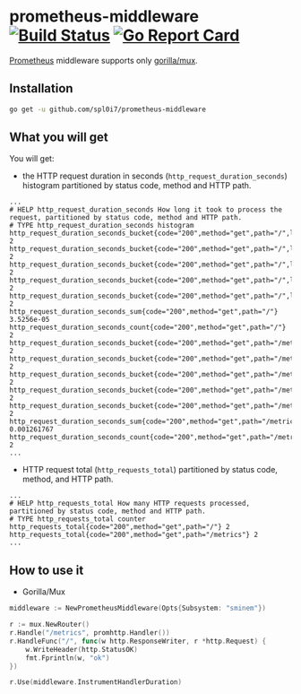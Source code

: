 # prometheus-middleware [![Build Status](https://travis-ci.org/albertogviana/prometheus-middleware.svg?branch=master)](https://travis-ci.org/albertogviana/prometheus-middleware) [![Go Report Card](https://goreportcard.com/badge/github.com/albertogviana/prometheus-middleware)](https://goreportcard.com/report/github.com/albertogviana/prometheus-middleware)

[Prometheus](http://prometheus.io) middleware supports only [gorilla/mux](https://github.com/gorilla/mux).

## Installation

```bash
go get -u github.com/spl0i7/prometheus-middleware
```

## What you will get

You will get:

- the HTTP request duration in seconds (`http_request_duration_seconds`) histogram partitioned by status code, method and HTTP path.

```
...
# HELP http_request_duration_seconds How long it took to process the request, partitioned by status code, method and HTTP path.
# TYPE http_request_duration_seconds histogram
http_request_duration_seconds_bucket{code="200",method="get",path="/",le="0.3"} 2
http_request_duration_seconds_bucket{code="200",method="get",path="/",le="1"} 2
http_request_duration_seconds_bucket{code="200",method="get",path="/",le="2.5"} 2
http_request_duration_seconds_bucket{code="200",method="get",path="/",le="5"} 2
http_request_duration_seconds_bucket{code="200",method="get",path="/",le="+Inf"} 2
http_request_duration_seconds_sum{code="200",method="get",path="/"} 3.5256e-05
http_request_duration_seconds_count{code="200",method="get",path="/"} 2
http_request_duration_seconds_bucket{code="200",method="get",path="/metrics",le="0.3"} 2
http_request_duration_seconds_bucket{code="200",method="get",path="/metrics",le="1"} 2
http_request_duration_seconds_bucket{code="200",method="get",path="/metrics",le="2.5"} 2
http_request_duration_seconds_bucket{code="200",method="get",path="/metrics",le="5"} 2
http_request_duration_seconds_bucket{code="200",method="get",path="/metrics",le="+Inf"} 2
http_request_duration_seconds_sum{code="200",method="get",path="/metrics"} 0.001261767
http_request_duration_seconds_count{code="200",method="get",path="/metrics"} 2
...
```

- HTTP request total (`http_requests_total`) partitioned by status code, method, and HTTP path.

```
...
# HELP http_requests_total How many HTTP requests processed, partitioned by status code, method and HTTP path.
# TYPE http_requests_total counter
http_requests_total{code="200",method="get",path="/"} 2
http_requests_total{code="200",method="get",path="/metrics"} 2
...
```

## How to use it

- Gorilla/Mux

```go
middleware := NewPrometheusMiddleware(Opts{Subsystem: "sminem"})

r := mux.NewRouter()
r.Handle("/metrics", promhttp.Handler())
r.HandleFunc("/", func(w http.ResponseWriter, r *http.Request) {
    w.WriteHeader(http.StatusOK)
    fmt.Fprintln(w, "ok")
})

r.Use(middleware.InstrumentHandlerDuration)
```
